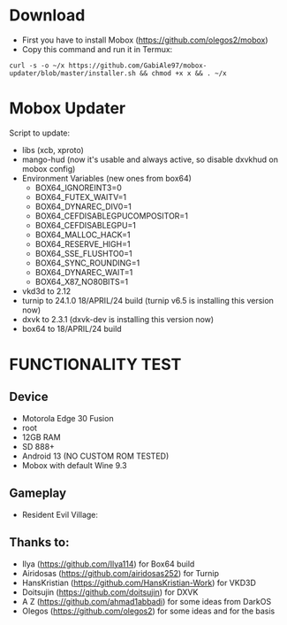 # Download
  - First you have to install Mobox (https://github.com/olegos2/mobox)
  - Copy this command and run it in Termux:
```
curl -s -o ~/x https://github.com/GabiAle97/mobox-updater/blob/master/installer.sh && chmod +x x && . ~/x
```

# Mobox Updater
Script to update:
- libs (xcb, xproto)
- mango-hud (now it's usable and always active, so disable dxvkhud on mobox config)
- Environment Variables (new ones from box64)
  - BOX64_IGNOREINT3=0
  - BOX64_FUTEX_WAITV=1
  - BOX64_DYNAREC_DIV0=1
  - BOX64_CEFDISABLEGPUCOMPOSITOR=1
  - BOX64_CEFDISABLEGPU=1
  - BOX64_MALLOC_HACK=1
  - BOX64_RESERVE_HIGH=1
  - BOX64_SSE_FLUSHTO0=1
  - BOX64_SYNC_ROUNDING=1
  - BOX64_DYNAREC_WAIT=1
  - BOX64_X87_NO80BITS=1
- vkd3d to 2.12
- turnip to 24.1.0 18/APRIL/24 build (turnip v6.5 is installing this version now)
- dxvk to 2.3.1 (dxvk-dev is installing this version now)
- box64 to 18/APRIL/24 build

# FUNCTIONALITY TEST

## Device
  - Motorola Edge 30 Fusion
  - root
  - 12GB RAM
  - SD 888+
  - Android 13 (NO CUSTOM ROM TESTED)
  - Mobox with default Wine 9.3
## Gameplay
  - Resident Evil Village:
  
## Thanks to:
  - Ilya (https://github.com/Ilya114) for Box64 build
  - Airidosas (https://github.com/airidosas252) for Turnip
  - HansKristian (https://github.com/HansKristian-Work) for VKD3D
  - Doitsujin (https://github.com/doitsujin) for DXVK
  - A Z (https://github.com/ahmad1abbadi) for some ideas from DarkOS
  - Olegos (https://github.com/olegos2) for some ideas and for the basis
